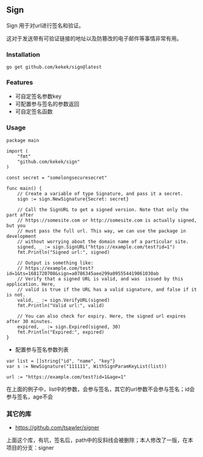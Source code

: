 
## Sign

Sign 用于对url进行签名和验证。

这对于发送带有可验证链接的地址以及防篡改的电子邮件等事情非常有用。

### Installation

`go get github.com/kekek/sign@latest`

### Features

- 可自定签名参数key
- 可配置参与签名的参数返回
- 可自定签名函数

### Usage 

```golang
package main

import (
	"fmt"
	"github.com/kekek/sign"
)

const secret = "somelongsecuresecret"

func main() {
	// Create a variable of type Signature, and pass it a secret.
	sign := sign.NewSignature{Secret: secret}

	// Call the SignURL to get a signed version. Note that only the part after 
	// https://somesite.com or http://somesite.com is actually signed, but you 
	// must pass the full url. This way, we can use the package in development 
	// without worrying about the domain name of a particular site.
	signed, _ := sign.SignURL("https://example.com/test?id=1")
	fmt.Println("Signed url:", signed)

	// Output is something like:
	// https://example.com/test?id=1&ts=1681720708&sign=a0786345aee299a095554419061030ab
	// Verify that a signed URL is valid, and was  issued by this application. Here, 
	// valid is true if the URL has a valid signature, and false if it is not.
	valid, _ := sign.VerifyURL(signed)
	fmt.Println("Valid url:", valid)

	// You can also check for expiry. Here, the signed url expires after 30 minutes.
	expired, _ := sign.Expired(signed, 30)
	fmt.Println("Expired:", expired)
}

 ```

- 配置参与签名参数列表

``` golang  
var list = []string{"id", "name", "key"}
var s := NewSignature("111111", WithSignParamKeyList(list))

url := "https://example.com/test?id=1&age=1"

```

在上面的例子中，list中的参数，会参与签名，其它的url参数不会参与签名；id会参与签名，age不会


### 其它的库

- https://github.com/tsawler/signer

上面这个库，有坑，签名后，path中的反斜线会被删除；本人修改了一版，在本项目的分支：signer